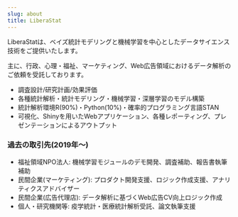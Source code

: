 ```yaml
---
slug: about
title: LiberaStat
---
```



LiberaStatは、ベイズ統計モデリングと機械学習を中心としたデータサイエンス技術をご提供いたします。

主に、行政、心理・福祉、マーケティング、Web広告領域におけるデータ解析のご依頼を受託しております。

* 調査設計/研究計画/効果評価
* 各種統計解析・統計モデリング・機械学習・深層学習のモデル構築
* 統計解析環境R(90%)・Python(10%)・確率的プログラミング言語STAN
* 可視化、Shinyを用いたWebアプリケーション、各種レポーティング、プレゼンテーションによるアウトプット


### 過去の取引先(2019年〜)

* 福祉領域NPO法人: 機械学習モジュールのデモ開発、調査補助、報告書執筆補助
* 民間企業(マーケティング): プロダクト開発支援、ロジック作成支援、アナリティクスアドバイザー
* 民間企業(広告代理店): データ解析に基づくWeb広告CV向上ロジック作成
* 個人・研究機関等: 疫学統計・医療統計解析受託、論文執筆支援

